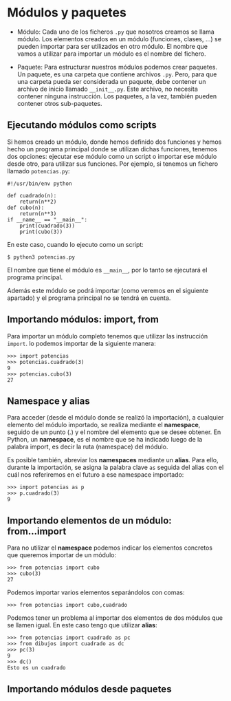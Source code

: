 # Módulos y paquetes

* Módulo: Cada uno de los ficheros `.py` que nosotros creamos se llama módulo. Los elementos creados en un módulo (funciones, clases, ...) se pueden importar para ser utilizados en otro módulo. El nombre que vamos a utilizar para importar un módulo es el nombre del fichero.

* Paquete: Para estructurar nuestros módulos podemos crear paquetes. Un paquete, es una carpeta que contiene archivos `.py`. Pero, para que una carpeta pueda ser considerada un paquete, debe contener un archivo de inicio llamado `__init__.py`. Este archivo, no necesita contener ninguna instrucción. Los paquetes, a la vez, también pueden contener otros sub-paquetes.

## Ejecutando módulos como scripts

Si hemos creado un módulo, donde hemos definido dos funciones y hemos hecho un programa principal donde se utilizan dichas funciones, tenemos dos opciones: ejecutar ese módulo como un script o importar ese módulo desde otro, para utilizar sus funciones. Por ejemplo, si tenemos un fichero llamado `potencias.py`:

	#!/usr/bin/env python	

	def cuadrado(n):
		return(n**2)
	def cubo(n):
		return(n**3)
	if __name__ == "__main__":
		print(cuadrado(3))
		print(cubo(3))

En este caso, cuando lo ejecuto como un script:

	$ python3 potencias.py

El nombre que tiene el módulo es `__main__`, por lo tanto se ejecutará el programa principal.

Además este módulo se podrá importar (como veremos en el siguiente apartado) y el programa principal no se tendrá en cuenta.

## Importando módulos: import, from

Para importar un módulo completo tenemos que utilizar las instrucción `import`. lo podemos importar de la siguiente manera:

	>>> import potencias
	>>> potencias.cuadrado(3)
	9
	>>> potencias.cubo(3)
	27

## Namespace y alias

Para acceder (desde el módulo donde se realizó la importación), a cualquier elemento del módulo importado, se realiza mediante el **namespace**, seguido de un punto (.) y el nombre del elemento que se desee obtener. En Python, un **namespace**, es el nombre que se ha indicado luego de la palabra import, es decir la ruta (namespace) del módulo.

Es posible también, abreviar los **namespaces** mediante un **alias**. Para ello, durante la importación, se asigna la palabra clave `as` seguida del alias con el cuál nos referiremos en el futuro a ese namespace importado:

	>>> import potencias as p
	>>> p.cuadrado(3)
	9

## Importando elementos de un módulo: from...import

Para no utilizar el **namespace** podemos indicar los elementos concretos que queremos importar de un módulo:

	>>> from potencias import cubo
	>>> cubo(3)
	27

Podemos importar varios elementos separándolos con comas:

	>>> from potencias import cubo,cuadrado

Podemos tener un problema al importar dos elementos de dos módulos que se llamen igual. En este caso tengo que utilizar **alias**:

	>>> from potencias import cuadrado as pc
	>>> from dibujos import cuadrado as dc
	>>> pc(3)
	9
	>>> dc()
	Esto es un cuadrado

## Importando módulos desde paquetes


